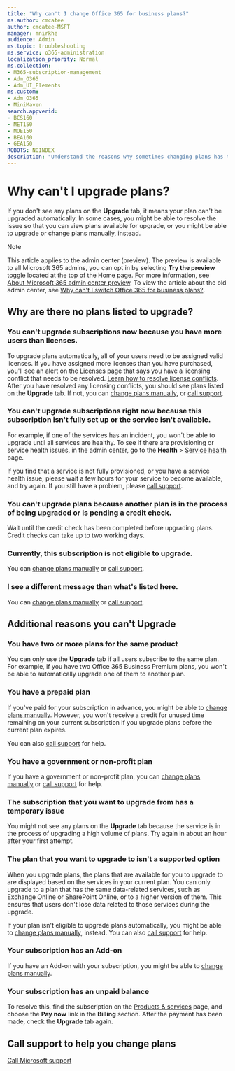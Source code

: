 ```yaml
---
title: "Why can't I change Office 365 for business plans?"
ms.author: cmcatee
author: cmcatee-MSFT
manager: mnirkhe
audience: Admin
ms.topic: troubleshooting
ms.service: o365-administration
localization_priority: Normal
ms.collection: 
- M365-subscription-management
- Adm_O365
- Adm_UI_Elements
ms.custom:
- Adm_O365
- MiniMaven
search.appverid:
- BCS160
- MET150
- MOE150
- BEA160
- GEA150
ROBOTS: NOINDEX
description: "Understand the reasons why sometimes changing plans has to be done manually or by calling support."
---
```


# Why can't I upgrade plans?

If you don't see any plans on the **Upgrade** tab, it means your plan can't be upgraded automatically. In some cases, you might be able to resolve the issue so that you can view plans available for upgrade, or you might be able to upgrade or change plans manually, instead.

> [!NOTE]
> This article applies to the admin center (preview). The preview is available to all Microsoft 365 admins, you can opt in by selecting **Try the preview** toggle located at the top of the Home page. For more information, see [About Microsoft 365 admin center preview](../microsoft-365-admin-center-preview.md). To view the article about the old admin center, see [Why can't I switch Office 365 for business plans?](why-can-t-i-switch-plans.md).

## Why are there no plans listed to upgrade?

### You can't upgrade subscriptions now because you have more users than licenses.

To upgrade plans automatically, all of your users need to be assigned valid licenses. If you have assigned more licenses than you have
purchased, you'll see an alert on the <a href="https://go.microsoft.com/fwlink/p/?linkid=842264" target="_blank">Licenses</a> page that says you have a licensing conflict that needs to be resolved. [Learn how to resolve license conflicts](../subscriptions-and-billing/resolve-license-conflicts.md). After you have resolved any licensing conflicts, you should see plans listed on the **Upgrade** tab. If not, you can [change plans manually](change-plans-manually.md), or [call support](../contact-support-for-business-products.md).

### You can't upgrade subscriptions right now because this subscription isn't fully set up or the service isn\'t available.

For example, if one of the services has an incident, you won't be able to upgrade until all services are healthy. To see if there are
provisioning or service health issues, in the admin center, go to the **Health** \> <a href="https://go.microsoft.com/fwlink/p/?linkid=842900" target="_blank">Service health</a> page.

If you find that a service is not fully provisioned, or you have a service health issue, please wait a few hours for your service to become available, and try again. If you still have a problem, please [call support](../contact-support-for-business-products.md).

### You can't upgrade plans because another plan is in the process of being upgraded or is pending a credit check.

Wait until the credit check has been completed before upgrading plans. Credit checks can take up to two working days.

### Currently, this subscription is not eligible to upgrade.

You can [change plans manually](change-plans-manually.md) or [call support](../contact-support-for-business-products.md).

### I see a different message than what's listed here.

You can [change plans manually](change-plans-manually.md) or [call support](../contact-support-for-business-products.md).

## Additional reasons you can't Upgrade

### You have two or more plans for the same product

You can only use the **Upgrade** tab if all users subscribe to the same plan. For example, if you have two Office 365 Business Premium plans, you won't be able to automatically upgrade one of them to another plan.

### You have a prepaid plan

If you've paid for your subscription in advance, you might be able to [change plans manually](change-plans-manually.md). However, you won't receive a credit for unused time remaining on your current subscription if you upgrade plans before the current plan expires.

You can also [call support](../contact-support-for-business-products.md) for help.

### You have a government or non-profit plan

If you have a government or non-profit plan, you can [change plans manually](change-plans-manually.md) or [call support](../contact-support-for-business-products.md) for help.

### The subscription that you want to upgrade from has a temporary issue

You might not see any plans on the **Upgrade** tab because the service is in the process of upgrading a high volume of plans. Try again in
about an hour after your first attempt.

### The plan that you want to upgrade to isn't a supported option

When you upgrade plans, the plans that are available for you to upgrade to are displayed based on the services in your current plan. You can only upgrade to a plan that has the same data-related services, such as Exchange Online or SharePoint Online, or to a higher version of them. This ensures that users don\'t lose data related to those services during the upgrade.

If your plan isn't eligible to upgrade plans automatically, you might be able to [change plans manually](change-plans-manually.md),
instead. You can also [call support](../contact-support-for-business-products.md) for help.

### Your subscription has an Add-on

If you have an Add-on with your subscription, you might be able to [change plans manually](change-plans-manually.md).

### Your subscription has an unpaid balance

To resolve this, find the subscription on the <a href="https://go.microsoft.com/fwlink/p/?linkid=842054" target="_blank">Products & services</a> page, and choose the **Pay now** link in the **Billing** section. After the payment has been made, check the **Upgrade** tab again.

## Call support to help you change plans
[Call Microsoft support](../contact-support-for-business-products.md)